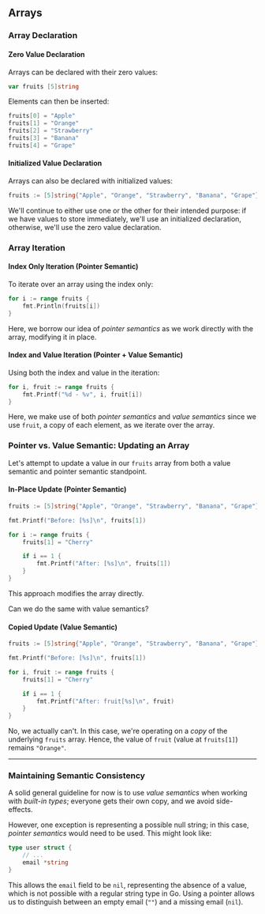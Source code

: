 ## Arrays

### Array Declaration

#### Zero Value Declaration

Arrays can be declared with their zero values:

```go
var fruits [5]string
```

Elements can then be inserted:

```go
fruits[0] = "Apple"
fruits[1] = "Orange"
fruits[2] = "Strawberry"
fruits[3] = "Banana"
fruits[4] = "Grape"
```

#### Initialized Value Declaration

Arrays can also be declared with initialized values:

```go
fruits := [5]string{"Apple", "Orange", "Strawberry", "Banana", "Grape"}
```

We'll continue to either use one or the other for their intended purpose: if we have values to store immediately, we'll use an initialized declaration, otherwise, we'll use the zero value declaration.

### Array Iteration

#### Index Only Iteration (Pointer Semantic)

To iterate over an array using the index only:

```go
for i := range fruits {
	fmt.Println(fruits[i])
}
```

Here, we borrow our idea of _pointer semantics_ as we work directly with the array, modifying it in place.

#### Index and Value Iteration (Pointer + Value Semantic)

Using both the index and value in the iteration:

```go
for i, fruit := range fruits {
	fmt.Printf("%d - %v", i, fruit[i])
}
```

Here, we make use of both _pointer semantics_  and _value semantics_ since we use `fruit`,  a copy of each element, as we iterate over the array.

### Pointer vs. Value Semantic: Updating an Array

Let's attempt to update a value in our `fruits` array from both a value semantic and pointer semantic standpoint.

#### In-Place Update (Pointer Semantic)

```go
fruits := [5]string{"Apple", "Orange", "Strawberry", "Banana", "Grape"}

fmt.Printf("Before: [%s]\n", fruits[1])

for i := range fruits {
	fruits[1] = "Cherry"

	if i == 1 {
		fmt.Printf("After: [%s]\n", fruits[1])
	}
}
```

This approach modifies the array directly.

Can we do the same with value semantics?

#### Copied Update (Value Semantic)

```go
fruits := [5]string{"Apple", "Orange", "Strawberry", "Banana", "Grape"}

fmt.Printf("Before: [%s]\n", fruits[1])

for i, fruit := range fruits {
	fruits[1] = "Cherry"

	if i == 1 {
		fmt.Printf("After: fruit[%s]\n", fruit)
	}
}
```

No, we actually can't. In this case, we're operating on a _copy_ of the underlying `fruits` array. Hence, the value of `fruit` (value at `fruits[1]`) remains `"Orange"`.

- - -

### Maintaining Semantic Consistency

A solid general guideline for now is to use _value semantics_ when working with _built-in types_; everyone gets their own copy, and we avoid side-effects.

However, one exception is representing a possible null string; in this case, _pointer semantics_ would need to be used. This might look like:

```go
type user struct {
	// ...
	email *string
}
```

This allows the `email` field to be `nil`, representing the absence of a value, which is not possible with a regular string type in Go. Using a pointer allows us to distinguish between an empty email (`""`) and a missing email (`nil`).